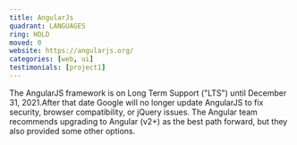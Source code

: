 ```yaml
---
title: AngularJs
quadrant: LANGUAGES
ring: HOLD
moved: 0
website: https://angularjs.org/
categories: [web, ui]
testimonials: [project1]
---
```


The AngularJS framework is on Long Term Support ("LTS") until December 31, 2021.After that date Google will no longer update AngularJS to fix security, browser compatibility, or jQuery issues. The Angular team recommends upgrading to Angular (v2+) as the best path forward, but they also provided some other options.


